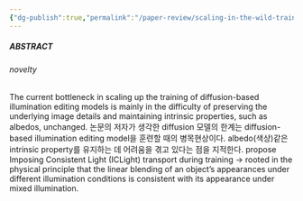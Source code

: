 ```yaml
---
{"dg-publish":true,"permalink":"/paper-review/scaling-in-the-wild-training-for-diffusionbased-illumination-harmonization-and-editingby-imposing-consistent-light-transport/"}
---
```


##### ABSTRACT
###### novelty
The current bottleneck in scaling up the training of diffusion-based illumination editing models is mainly in the difficulty of preserving the underlying image details and maintaining intrinsic properties, such as albedos,
unchanged.
논문의 저자가 생각한 diffusion 모델의 한계는 diffusion-based illumination editing model을 훈련할 때의 병목현상이다. 
albedo(색상)같은 intrinsic property를 유지하는 데 어려움을 겪고 있다는 점을 지적한다.
propose Imposing Consistent Light (ICLight) transport during training
-> rooted in the physical principle that the linear blending of an object’s appearances under different illumination conditions is consistent with its appearance under mixed illumination.


